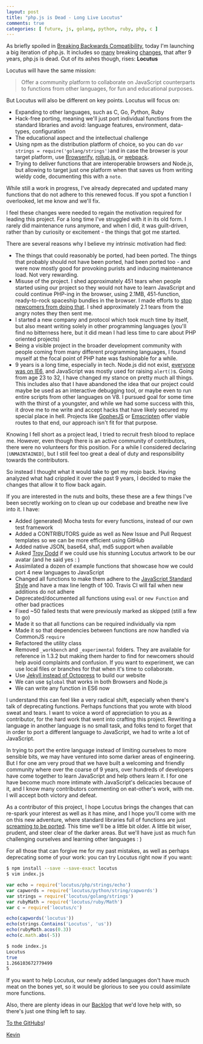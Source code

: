 ```yaml
---
layout: post
title: "php.js is Dead - Long Live Locutus"
comments: true
categories: [ future, js, golang, python, ruby, php, c ]
---
```


As briefly spoiled in [Breaking Backwards Compatibility](/blog/2016/04/20/breaking-bc/), 
today I'm launching a big iteration of php.js. It includes so
[many](https://github.com/kvz/locutus/pull/290) breaking 
[changes](https://github.com/kvz/locutus/blob/master/CHANGELOG.md#v200), that after 
9 years, php.js is dead. Out of its ashes though, rises: **Locutus**

Locutus will have the same mission: 
  
> Offer a community platform to collaborate on JavaScript counterparts 
to functions from other languages, for fun and educational purposes.

But Locutus will also be different on key points. Locutus will focus on:

- Expanding to other languages, such as C, Go, Python, Ruby
- Hack-free porting, meaning we'll just port individual functions from the standard libraries and avoid: language features, environment, data-types, configuration
- The educational aspect and the intellectual challenge
- Using npm as the distribution platform of choice, so you can do `var strings = require('golang/strings')`and in case the browser is your target platform, use [Browserify](http://browserify.org/), [rollup.js](http://rollupjs.org/), or [webpack](https://webpack.github.io/).
- Trying to deliver functions that are interoperable browsers and Node.js, but allowing to target just one platform when that saves us from writing wieldy code, documenting this with a `note`.

While still a work in progress, I've already deprecated and updated many functions that do not adhere to this renewed focus. If you spot a function I overlooked, let me know and we'll fix.

I feel these changes were needed to regain the motivation required for leading this project. For a long time I've struggled with it in its old form. I rarely did maintenance runs anymore, and when I did, it was guilt-driven, rather than by curiosity or excitement - the things that got me started.

There are several reasons why I believe my intrinsic motivation had fled:

- The things that could reasonably be ported, had been ported. The things that probably should not have been ported, had been ported too - and were now mostly good for provoking purists and inducing maintenance load. Not very rewarding.
- Misuse of the project. I shed approximately 451 tears when people started using our project so they would not have to learn JavaScript and could continue PHP-ing in the browser, using 2.1MB, 451-function, ready-to-rock spaceship bundles in the browser. I made efforts to [stop newcomers from doing that](/blog/2013/05/a-word-on-the-focus-of-php-dot-js/). I shed approximately 2.1 tears from the angry notes they then sent me.
- I started a new company and protocol which took much time by itself, but also meant writing solely in other programming languages (you'll find no bitterness here, but it did mean I had less time to care about PHP oriented projects)
- Being a visible project in the broader development community with people coming from many different programming languages, I found myself at the focal point of PHP hate was fashionable for a while.   
- 9 years is a long time, especially in tech. Node.js did not exist, [everyone was on IE6](https://www.w3counter.com/globalstats.php?date=2007-05-30), and JavaScript was mostly used for raising `alert()`s. Going from age 23 to 32, I have changed my stance on pretty much all things. This includes also that I have abandoned the idea that our project could maybe be used as an interactive debugging tool, or maybe even to run entire scripts from other languages on V8. I pursued goal for some time with the thirst of a youngster, and while we had some success with this, it drove me to me write and accept hacks that have likely secured my special place in hell. Projects like [GopherJS](https://github.com/gopherjs/gopherjs) or [Emscripten](http://kripken.github.io/emscripten-site/) offer viable routes to that end, our approach isn't fit for that purpose.

Knowing I fell short as a project lead, I tried to recruit fresh blood to replace me. However, even though there is an active community of contributors, there were no volunteers for this position. For a while I considered declaring `[UNMAINTAINED]`, but I still feel too great a deal of duty and responsibility towards the contributors.

So instead I thought what it would take to get my mojo back. Having analyzed 
what had crippled it over the past 9 years, I decided to make the changes that allow it to flow 
back again.

If you are interested in the nuts and bolts, these these are a few things I've been secretly 
working on to clean up our codebase and breathe new live into it. I have:

- Added (generated) Mocha tests for every functions, instead of our own test framework
- Added a CONTRIBUTORS guide as well as New Issue and Pull Request templates so we can be more efficient using GitHub
- Added native JSON, base64, sha1, md5 support when available
- Asked [Troy Dodd](http://troydodd.deviantart.com/art/Locutus-of-Borg-217586598) if we could use his stunning Locutus artwork to be our avatar (and he said yes : )
- Assimilated a dozen of example functions that showcase how we could port 4 new languages to JavaScript
- Changed all functions to make them adhere to the [JavaScript Standard Style](http://standardjs.com/) and have a max line length of 100. Travis CI will fail when new additions do not adhere
- Deprecated/documented all functions using `eval` or `new Function` and other bad practices
- Fixed ~50 failed tests that were previously marked as skipped (still a few to go)
- Made it so that all functions can be required individually via npm
- Made it so that dependencies between functions are now handled via CommonJS `require`
- Refactored the utility class
- Removed `_workbench` and `_experimental` folders. They are available for reference in 1.3.2 but making them harder to find for newcomers should help avoid complaints and confusion. If you want to experiment, we can use local files or branches for that when it's time to collaborate.
- Use [Jekyll instead of Octopress](/blog/2016/04/jekyll/) to build our website
- We can use `$global` that works in both Browsers and Node.js
- We can write any function in ES6 now

I understand this can feel like a very radical shift, especially when there's talk of deprecating functions. Perhaps functions that you wrote with blood sweat and tears. I want to voice a word of appreciation to you as a contributor, for the hard work that went into crafting this project. Rewriting a language in another language is no small task, and folks tend to forget that in order to port a different language to JavaScript, we had to write a lot of JavaScript. 

In trying to port the entire language instead of limiting ourselves to more sensible bits, we may have ventured into some darker areas of engineering. But I for one am very proud that we have built a welcoming and friendly community where over the coarse of 9 years, over hundreds of developers have come together to learn JavaScript and help others learn it. I for one have become much more intimate with JavaScript's delicacies because of it, and I know many contributors commenting on eat-other's work, with me. I will accept both victory and defeat.

As a contributor of this project, I hope Locutus brings the changes that can re-spark your interest as well as it has mine, and I hope you'll come with me on this new adventure, where standard libraries full of functions are just [screaming to be ported](https://golang.org/pkg/strings/). This time we'll be a little bit older. A little bit wiser, prudent, and steer clear of the darker areas. But we'll have just as much fun challenging ourselves and learning other languages : )

For all those that can forgive me for my past mistakes, as well as perhaps deprecating some of your work: you can try Locutus right now if you want:

```bash
$ npm install --save --save-exact locutus
$ vim index.js
```

```javascript
var echo = require('locutus/php/strings/echo')
var capwords = require('locutus/python/string/capwords')
var strings = require('locutus/golang/strings')
var rubyMath = require('locutus/ruby/Math')
var c = require('locutus/c')

echo(capwords('locutus'))
echo(strings.Contains('Locutus', 'us'))
echo(rubyMath.acos(0.3))
echo(c.math.abs(-5))
```

```bash
$ node index.js
Locutus
true
1.266103672779499
5
```

If you want to help Locutus, our newly added languages don't have much meat on the bones yet, so it would be glorious to see you could assimilate more functions.

Also, there are plenty ideas in our 
[Backlog](https://github.com/kvz/locutus/blob/master/CHANGELOG.md#Backlog)
that we'd love help with, so there's just one thing left to say.

[To the GitHubs](https://github.com/kvz/locutus)!

[Kevin](http://twitter.com/kvz)
